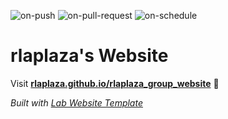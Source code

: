 
  ![on-push](../../actions/workflows/on-push.yaml/badge.svg)
  ![on-pull-request](../../actions/workflows/on-pull-request.yaml/badge.svg)
  ![on-schedule](../../actions/workflows/on-schedule.yaml/badge.svg)

  # rlaplaza's Website

  Visit **[rlaplaza.github.io/rlaplaza_group_website](https://rlaplaza.github.io/rlaplaza_group_website)** 🚀

  _Built with [Lab Website Template](https://greene-lab.gitbook.io/lab-website-template-docs)_
